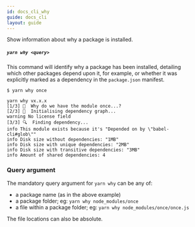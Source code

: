 ```yaml
---
id: docs_cli_why
guide: docs_cli
layout: guide
---
```


<p class="lead">Show information about why a package is installed.</p>

##### `yarn why <query>` <a class="toc" id="toc-yarn-why" href="#toc-yarn-why"></a>

This command will identify why a package has been installed, detailing which
other packages depend upon it, for example, or whether it was explicitly marked
as a dependency in the `package.json` manifest.

```
$ yarn why once

yarn why vx.x.x
[1/3] 🤔  Why do we have the module once...?
[2/3] 🚚  Initialising dependency graph...
warning No license field
[3/3] 🔍  Finding dependency...
info This module exists because it's "Depended on by \"babel-cli#glob\""
info Disk size without dependencies: "1MB"
info Disk size with unique dependencies: "2MB"
info Disk size with transitive dependencies: "3MB"
info Amount of shared dependencies: 4
```

### Query argument <a class="toc" id="toc-query-argument" href="#toc-query-argument"></a>

The mandatory query argument for `yarn why` can be any of:

* a package name (as in the above example)
* a package folder; eg: `yarn why node_modules/once`
* a file within a package folder; eg: `yarn why node_modules/once/once.js`

The file locations can also be absolute.

